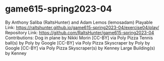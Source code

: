 # game615-spring2023-04
 By Anthony Saliba (RaltsHunter) and Adam Lemos (lemosadam)
 Playable Link: https://raltshunter.github.io/game615-spring2023-04/exercise04/play/
 Repository Link: https://github.com/RaltsHunter/game615-spring2023-04
Contributions:
Dog in plane by Nikki Morin [CC-BY] via Poly Pizza
Tennis ball(s) by Poly by Google [CC-BY] via Poly Pizza
Skyscraper by Poly by Google [CC-BY] via Poly Pizza
Skyscraper(s) by Kenney
Large Building(s) by Kenney
